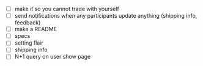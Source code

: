 - [ ] make it so you cannot trade with yourself
- [ ] send notifications when any participants update anything (shipping info, feedback)
- [ ] make a README
- [ ] specs
- [ ] setting flair
- [ ] shipping info
- [ ] N+1 query on user show page
